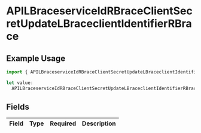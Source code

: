# APILBraceserviceIdRBraceClientSecretUpdateLBraceclientIdentifierRBrace

## Example Usage

```typescript
import { APILBraceserviceIdRBraceClientSecretUpdateLBraceclientIdentifierRBrace } from "authlete-typescript-sdk/models";

let value:
  APILBraceserviceIdRBraceClientSecretUpdateLBraceclientIdentifierRBrace = {};
```

## Fields

| Field       | Type        | Required    | Description |
| ----------- | ----------- | ----------- | ----------- |